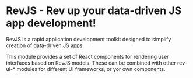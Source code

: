 # RevJS - Rev up your data-driven JS app development!

RevJS is a rapid application development toolkit designed to simplify creation
of data-driven JS apps.

This module provides a set of React components for rendering user
interfaces based on RevJS models. These can be combined with other rev-ui-*
modules for different UI frameworks, or yor own components.